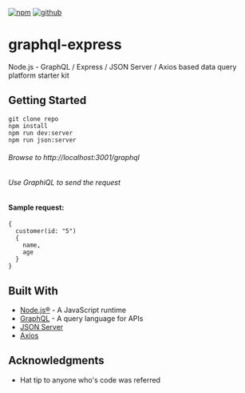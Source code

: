 [![npm](https://rawgit.com/aleen42/badges/master/src/npm.svg)](https://cdn.rawgit.com/aleen42/badges/master/src/npm.svg) [![github](https://rawgit.com/aleen42/badges/master/src/github.svg)](https://cdn.rawgit.com/aleen42/badges/master/src/github.svg)
# graphql-express
Node.js - GraphQL / Express / JSON Server / Axios based data query platform starter kit

## Getting Started

```
git clone repo
npm install
npm run dev:server
npm run json:server

```
###### Browse to http://localhost:3001/graphql
###### Use GraphiQL to send the request
#### Sample request:
```
{
  customer(id: "5")
  {
    name,
    age
  }
}
```

## Built With

* [Node.js®](https://nodejs.org/en/) - A JavaScript runtime
* [GraphQL](http://graphql.org/) - A query language for APIs 
* [JSON Server](https://github.com/typicode/json-server) 
* [Axios](https://github.com/mzabriskie/axios)

## Acknowledgments

* Hat tip to anyone who's code was referred
